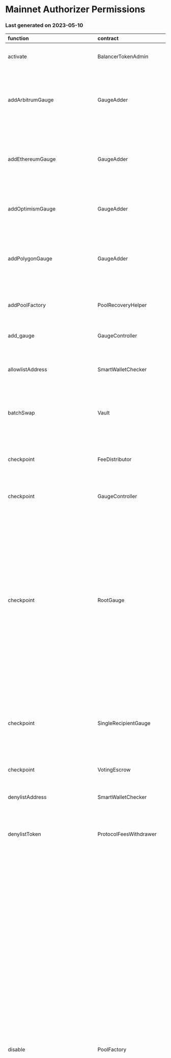 # Mainnet Authorizer Permissions

### Last generated on 2023-05-10

| function                          | contract                       | callerNames                                                                                                                                                                                                                                 | callerAddresses                                                                                                                                                                                                                                                                                                                                                                                                                                                                                                                                                                                                                                                                                                                                        | deployments                                                                                                                                                                                                                                                                                                                                                                                                                                                                                                                                                                                                                                                                                                                                                                                                                                                                                                                                                                                                                                                                                                                                                                                                                                                                                                                                                                                                                                                                                                                                                                                                                                                                                                                                                                                                                                                                                                                                                                                                                                                                                                                                                                                                                                                                                                                                                                                                                                                                                                                                                                                                                                                                                                                                                                                                                                                                                                         | description                                                                                                                                                                                                                                                      |
|:----------------------------------|:-------------------------------|:--------------------------------------------------------------------------------------------------------------------------------------------------------------------------------------------------------------------------------------------|:-------------------------------------------------------------------------------------------------------------------------------------------------------------------------------------------------------------------------------------------------------------------------------------------------------------------------------------------------------------------------------------------------------------------------------------------------------------------------------------------------------------------------------------------------------------------------------------------------------------------------------------------------------------------------------------------------------------------------------------------------------|:--------------------------------------------------------------------------------------------------------------------------------------------------------------------------------------------------------------------------------------------------------------------------------------------------------------------------------------------------------------------------------------------------------------------------------------------------------------------------------------------------------------------------------------------------------------------------------------------------------------------------------------------------------------------------------------------------------------------------------------------------------------------------------------------------------------------------------------------------------------------------------------------------------------------------------------------------------------------------------------------------------------------------------------------------------------------------------------------------------------------------------------------------------------------------------------------------------------------------------------------------------------------------------------------------------------------------------------------------------------------------------------------------------------------------------------------------------------------------------------------------------------------------------------------------------------------------------------------------------------------------------------------------------------------------------------------------------------------------------------------------------------------------------------------------------------------------------------------------------------------------------------------------------------------------------------------------------------------------------------------------------------------------------------------------------------------------------------------------------------------------------------------------------------------------------------------------------------------------------------------------------------------------------------------------------------------------------------------------------------------------------------------------------------------------------------------------------------------------------------------------------------------------------------------------------------------------------------------------------------------------------------------------------------------------------------------------------------------------------------------------------------------------------------------------------------------------------------------------------------------------------------------------------------------|:-----------------------------------------------------------------------------------------------------------------------------------------------------------------------------------------------------------------------------------------------------------------|
| activate                          | BalancerTokenAdmin             | ['balancer/veBALDeploymentCoordinator']                                                                                                                                                                                                     | ['[0xeb151668006CD04DAdD098AFd0a82e78F77076c3](https://etherscan.io/address/0xeb151668006CD04DAdD098AFd0a82e78F77076c3)']                                                                                                                                                                                                                                                                                                                                                                                                                                                                                                                                                                                                                              | ['[20220325-balancer-token-admin](https://github.com/balancer/balancer-v2-monorepo/blob/master/pkg/deployments/tasks/20220325-balancer-token-admin)']                                                                                                                                                                                                                                                                                                                                                                                                                                                                                                                                                                                                                                                                                                                                                                                                                                                                                                                                                                                                                                                                                                                                                                                                                                                                                                                                                                                                                                                                                                                                                                                                                                                                                                                                                                                                                                                                                                                                                                                                                                                                                                                                                                                                                                                                                                                                                                                                                                                                                                                                                                                                                                                                                                                                                               | A one time command used in the [initial activation of veBAL](https://forum.balancer.fi/t/vebal-activation-proposal/2632).                                                                                                                                        |
| addArbitrumGauge                  | GaugeAdder                     | ['multisigs/lm']                                                                                                                                                                                                                            | ['[0xc38c5f97B34E175FFd35407fc91a937300E33860](https://etherscan.io/address/0xc38c5f97B34E175FFd35407fc91a937300E33860)']                                                                                                                                                                                                                                                                                                                                                                                                                                                                                                                                                                                                                              | ['[20220325-gauge-adder](https://github.com/balancer/balancer-v2-monorepo/blob/master/pkg/deployments/tasks/20220325-gauge-adder)', '[20230109-gauge-adder-v3](https://github.com/balancer/balancer-v2-monorepo/blob/master/pkg/deployments/tasks/20230109-gauge-adder-v3)', '[20220628-gauge-adder-v2](https://github.com/balancer/balancer-v2-monorepo/blob/master/pkg/deployments/tasks/20220628-gauge-adder-v2)']                                                                                                                                                                                                                                                                                                                                                                                                                                                                                                                                                                                                                                                                                                                                                                                                                                                                                                                                                                                                                                                                                                                                                                                                                                                                                                                                                                                                                                                                                                                                                                                                                                                                                                                                                                                                                                                                                                                                                                                                                                                                                                                                                                                                                                                                                                                                                                                                                                                                                               | Adds a gauge to veBAL so it can be voted on to receive BAL emissions.                                                                                                                                                                                            |
| addEthereumGauge                  | GaugeAdder                     | ['multisigs/lm']                                                                                                                                                                                                                            | ['[0xc38c5f97B34E175FFd35407fc91a937300E33860](https://etherscan.io/address/0xc38c5f97B34E175FFd35407fc91a937300E33860)']                                                                                                                                                                                                                                                                                                                                                                                                                                                                                                                                                                                                                              | ['[20220325-gauge-adder](https://github.com/balancer/balancer-v2-monorepo/blob/master/pkg/deployments/tasks/20220325-gauge-adder)', '[20230109-gauge-adder-v3](https://github.com/balancer/balancer-v2-monorepo/blob/master/pkg/deployments/tasks/20230109-gauge-adder-v3)', '[20220628-gauge-adder-v2](https://github.com/balancer/balancer-v2-monorepo/blob/master/pkg/deployments/tasks/20220628-gauge-adder-v2)']                                                                                                                                                                                                                                                                                                                                                                                                                                                                                                                                                                                                                                                                                                                                                                                                                                                                                                                                                                                                                                                                                                                                                                                                                                                                                                                                                                                                                                                                                                                                                                                                                                                                                                                                                                                                                                                                                                                                                                                                                                                                                                                                                                                                                                                                                                                                                                                                                                                                                               | Adds a gauge to veBAL so it can be voted on to receive BAL emissions.                                                                                                                                                                                            |
| addOptimismGauge                  | GaugeAdder                     | ['multisigs/lm']                                                                                                                                                                                                                            | ['[0xc38c5f97B34E175FFd35407fc91a937300E33860](https://etherscan.io/address/0xc38c5f97B34E175FFd35407fc91a937300E33860)']                                                                                                                                                                                                                                                                                                                                                                                                                                                                                                                                                                                                                              | ['[20230109-gauge-adder-v3](https://github.com/balancer/balancer-v2-monorepo/blob/master/pkg/deployments/tasks/20230109-gauge-adder-v3)', '[20220628-gauge-adder-v2](https://github.com/balancer/balancer-v2-monorepo/blob/master/pkg/deployments/tasks/20220628-gauge-adder-v2)']                                                                                                                                                                                                                                                                                                                                                                                                                                                                                                                                                                                                                                                                                                                                                                                                                                                                                                                                                                                                                                                                                                                                                                                                                                                                                                                                                                                                                                                                                                                                                                                                                                                                                                                                                                                                                                                                                                                                                                                                                                                                                                                                                                                                                                                                                                                                                                                                                                                                                                                                                                                                                                  | Adds a gauge to veBAL so it can be voted on to receive BAL emissions.                                                                                                                                                                                            |
| addPolygonGauge                   | GaugeAdder                     | ['multisigs/lm']                                                                                                                                                                                                                            | ['[0xc38c5f97B34E175FFd35407fc91a937300E33860](https://etherscan.io/address/0xc38c5f97B34E175FFd35407fc91a937300E33860)']                                                                                                                                                                                                                                                                                                                                                                                                                                                                                                                                                                                                                              | ['[20220325-gauge-adder](https://github.com/balancer/balancer-v2-monorepo/blob/master/pkg/deployments/tasks/20220325-gauge-adder)', '[20230109-gauge-adder-v3](https://github.com/balancer/balancer-v2-monorepo/blob/master/pkg/deployments/tasks/20230109-gauge-adder-v3)', '[20220628-gauge-adder-v2](https://github.com/balancer/balancer-v2-monorepo/blob/master/pkg/deployments/tasks/20220628-gauge-adder-v2)']                                                                                                                                                                                                                                                                                                                                                                                                                                                                                                                                                                                                                                                                                                                                                                                                                                                                                                                                                                                                                                                                                                                                                                                                                                                                                                                                                                                                                                                                                                                                                                                                                                                                                                                                                                                                                                                                                                                                                                                                                                                                                                                                                                                                                                                                                                                                                                                                                                                                                               | Adds a gauge to veBAL so it can be voted on to receive BAL emissions.                                                                                                                                                                                            |
| addPoolFactory                    | PoolRecoveryHelper             | ['multisigs/blabs_ops']                                                                                                                                                                                                                     | ['[0x02f35dA6A02017154367Bc4d47bb6c7D06C7533B](https://etherscan.io/address/0x02f35dA6A02017154367Bc4d47bb6c7D06C7533B)']                                                                                                                                                                                                                                                                                                                                                                                                                                                                                                                                                                                                                              | ['[20221123-pool-recovery-helper](https://github.com/balancer/balancer-v2-monorepo/blob/master/pkg/deployments/tasks/20221123-pool-recovery-helper)']                                                                                                                                                                                                                                                                                                                                                                                                                                                                                                                                                                                                                                                                                                                                                                                                                                                                                                                                                                                                                                                                                                                                                                                                                                                                                                                                                                                                                                                                                                                                                                                                                                                                                                                                                                                                                                                                                                                                                                                                                                                                                                                                                                                                                                                                                                                                                                                                                                                                                                                                                                                                                                                                                                                                                               | Adds a Pool Factory and all pools it created to the [poolRecoveryHelper](https://forum.balancer.fi/t/bip-121-permission-granting-recovery-mode/4045#grant-the-following-roles-to-the-balancer-labs-ops-multisigs-on-each-network-5) for monitoring.              |
| add_gauge                         | GaugeController                | ['20230109-gauge-adder-v3/GaugeAdder']                                                                                                                                                                                                      | ['[0x5efBb12F01f27F0E020565866effC1dA491E91A4](https://etherscan.io/address/0x5efBb12F01f27F0E020565866effC1dA491E91A4)']                                                                                                                                                                                                                                                                                                                                                                                                                                                                                                                                                                                                                              | ['[20220325-gauge-controller](https://github.com/balancer/balancer-v2-monorepo/blob/master/pkg/deployments/tasks/20220325-gauge-controller)']                                                                                                                                                                                                                                                                                                                                                                                                                                                                                                                                                                                                                                                                                                                                                                                                                                                                                                                                                                                                                                                                                                                                                                                                                                                                                                                                                                                                                                                                                                                                                                                                                                                                                                                                                                                                                                                                                                                                                                                                                                                                                                                                                                                                                                                                                                                                                                                                                                                                                                                                                                                                                                                                                                                                                                       | Add a gauge to veBAL, allowing it to be voted on to receive BAL emissions.                                                                                                                                                                                       |
| allowlistAddress                  | SmartWalletChecker             | ['multisigs/dao']                                                                                                                                                                                                                           | ['[0x10A19e7eE7d7F8a52822f6817de8ea18204F2e4f](https://etherscan.io/address/0x10A19e7eE7d7F8a52822f6817de8ea18204F2e4f)']                                                                                                                                                                                                                                                                                                                                                                                                                                                                                                                                                                                                                              | ['[20220420-smart-wallet-checker](https://github.com/balancer/balancer-v2-monorepo/blob/master/pkg/deployments/tasks/20220420-smart-wallet-checker)']                                                                                                                                                                                                                                                                                                                                                                                                                                                                                                                                                                                                                                                                                                                                                                                                                                                                                                                                                                                                                                                                                                                                                                                                                                                                                                                                                                                                                                                                                                                                                                                                                                                                                                                                                                                                                                                                                                                                                                                                                                                                                                                                                                                                                                                                                                                                                                                                                                                                                                                                                                                                                                                                                                                                                               | Grants a smart contract the ability to lock veBAL.  This capability is normally allowed only for EOA addresses.                                                                                                                                                  |
| batchSwap                         | Vault                          | ['20210812-lido-relayer/LidoRelayer', '20220916-batch-relayer-v4/BalancerRelayer', '20220720-batch-relayer-v3/BalancerRelayer', 'cow/vault_relayer', '20211203-batch-relayer/BalancerRelayer', '20230314-batch-relayer-v5/BalancerRelayer'] | ['[0x886A3Ec7bcC508B8795990B60Fa21f85F9dB7948](https://etherscan.io/address/0x886A3Ec7bcC508B8795990B60Fa21f85F9dB7948)', '[0xC92E8bdf79f0507f65a392b0ab4667716BFE0110](https://etherscan.io/address/0xC92E8bdf79f0507f65a392b0ab4667716BFE0110)', '[0xAc9f49eF3ab0BbC929f7b1bb0A17E1Fca5786251](https://etherscan.io/address/0xAc9f49eF3ab0BbC929f7b1bb0A17E1Fca5786251)', '[0xfeA793Aa415061C483D2390414275AD314B3F621](https://etherscan.io/address/0xfeA793Aa415061C483D2390414275AD314B3F621)', '[0xdcdbf71A870cc60C6F9B621E28a7D3Ffd6Dd4965](https://etherscan.io/address/0xdcdbf71A870cc60C6F9B621E28a7D3Ffd6Dd4965)', '[0x2536dfeeCB7A0397CF98eDaDA8486254533b1aFA](https://etherscan.io/address/0x2536dfeeCB7A0397CF98eDaDA8486254533b1aFA)'] | ['[20210418-vault](https://github.com/balancer/balancer-v2-monorepo/blob/master/pkg/deployments/tasks/20210418-vault)']                                                                                                                                                                                                                                                                                                                                                                                                                                                                                                                                                                                                                                                                                                                                                                                                                                                                                                                                                                                                                                                                                                                                                                                                                                                                                                                                                                                                                                                                                                                                                                                                                                                                                                                                                                                                                                                                                                                                                                                                                                                                                                                                                                                                                                                                                                                                                                                                                                                                                                                                                                                                                                                                                                                                                                                             | Allow a relayer to make a multihop trade or source liquidity from multiple pools on a users behalf.  [Relayer permissions notes](https://github.com/BalancerMaxis/multisig-ops/blob/staging/docs/Authorizer/vault_permissions.md).                               |
| checkpoint                        | FeeDistributor                 | ['multisigs/blabs_ops']                                                                                                                                                                                                                     | ['[0x02f35dA6A02017154367Bc4d47bb6c7D06C7533B](https://etherscan.io/address/0x02f35dA6A02017154367Bc4d47bb6c7D06C7533B)']                                                                                                                                                                                                                                                                                                                                                                                                                                                                                                                                                                                                                              | ['[20220714-fee-distributor-v2](https://github.com/balancer/balancer-v2-monorepo/blob/master/pkg/deployments/tasks/20220714-fee-distributor-v2)', '[20220420-fee-distributor](https://github.com/balancer/balancer-v2-monorepo/blob/master/pkg/deployments/tasks/20220420-fee-distributor)']                                                                                                                                                                                                                                                                                                                                                                                                                                                                                                                                                                                                                                                                                                                                                                                                                                                                                                                                                                                                                                                                                                                                                                                                                                                                                                                                                                                                                                                                                                                                                                                                                                                                                                                                                                                                                                                                                                                                                                                                                                                                                                                                                                                                                                                                                                                                                                                                                                                                                                                                                                                                                        | Chckpoints are used by blabs to manage token flows to cross-chain gauges.                                                                                                                                                                                        |
| checkpoint                        | GaugeController                | ['multisigs/blabs_ops']                                                                                                                                                                                                                     | ['[0x02f35dA6A02017154367Bc4d47bb6c7D06C7533B](https://etherscan.io/address/0x02f35dA6A02017154367Bc4d47bb6c7D06C7533B)']                                                                                                                                                                                                                                                                                                                                                                                                                                                                                                                                                                                                                              | ['[20220325-gauge-controller](https://github.com/balancer/balancer-v2-monorepo/blob/master/pkg/deployments/tasks/20220325-gauge-controller)']                                                                                                                                                                                                                                                                                                                                                                                                                                                                                                                                                                                                                                                                                                                                                                                                                                                                                                                                                                                                                                                                                                                                                                                                                                                                                                                                                                                                                                                                                                                                                                                                                                                                                                                                                                                                                                                                                                                                                                                                                                                                                                                                                                                                                                                                                                                                                                                                                                                                                                                                                                                                                                                                                                                                                                       | Chckpoints are used by blabs to manage token flows to cross-chain gauges.                                                                                                                                                                                        |
| checkpoint                        | RootGauge                      | ['multisigs/blabs_ops']                                                                                                                                                                                                                     | ['[0x02f35dA6A02017154367Bc4d47bb6c7D06C7533B](https://etherscan.io/address/0x02f35dA6A02017154367Bc4d47bb6c7D06C7533B)']                                                                                                                                                                                                                                                                                                                                                                                                                                                                                                                                                                                                                              | ['[20220413-polygon-root-gauge-factory](https://github.com/balancer/balancer-v2-monorepo/blob/master/pkg/deployments/tasks/20220413-polygon-root-gauge-factory)', '[20220628-optimism-root-gauge-factory](https://github.com/balancer/balancer-v2-monorepo/blob/master/pkg/deployments/tasks/20220628-optimism-root-gauge-factory)', '[20220823-arbitrum-root-gauge-factory-v2](https://github.com/balancer/balancer-v2-monorepo/blob/master/pkg/deployments/tasks/20220823-arbitrum-root-gauge-factory-v2)', '[20220413-arbitrum-root-gauge-factory](https://github.com/balancer/balancer-v2-monorepo/blob/master/pkg/deployments/tasks/20220413-arbitrum-root-gauge-factory)', '[20220823-polygon-root-gauge-factory-v2](https://github.com/balancer/balancer-v2-monorepo/blob/master/pkg/deployments/tasks/20220823-polygon-root-gauge-factory-v2)', '[20220823-optimism-root-gauge-factory-v2](https://github.com/balancer/balancer-v2-monorepo/blob/master/pkg/deployments/tasks/20220823-optimism-root-gauge-factory-v2)', '[20230217-gnosis-root-gauge-factory](https://github.com/balancer/balancer-v2-monorepo/blob/master/pkg/deployments/tasks/20230217-gnosis-root-gauge-factory)']                                                                                                                                                                                                                                                                                                                                                                                                                                                                                                                                                                                                                                                                                                                                                                                                                                                                                                                                                                                                                                                                                                                                                                                                                                                                                                                                                                                                                                                                                                                                                                                                                                                                                                                     | Chckpoints are used by blabs to manage token flows to cross-chain gauges.                                                                                                                                                                                        |
| checkpoint                        | SingleRecipientGauge           | ['multisigs/blabs_ops']                                                                                                                                                                                                                     | ['[0x02f35dA6A02017154367Bc4d47bb6c7D06C7533B](https://etherscan.io/address/0x02f35dA6A02017154367Bc4d47bb6c7D06C7533B)']                                                                                                                                                                                                                                                                                                                                                                                                                                                                                                                                                                                                                              | ['[20230215-single-recipient-gauge-factory-v2](https://github.com/balancer/balancer-v2-monorepo/blob/master/pkg/deployments/tasks/20230215-single-recipient-gauge-factory-v2)', '[20220325-single-recipient-gauge-factory](https://github.com/balancer/balancer-v2-monorepo/blob/master/pkg/deployments/tasks/20220325-single-recipient-gauge-factory)']                                                                                                                                                                                                                                                                                                                                                                                                                                                                                                                                                                                                                                                                                                                                                                                                                                                                                                                                                                                                                                                                                                                                                                                                                                                                                                                                                                                                                                                                                                                                                                                                                                                                                                                                                                                                                                                                                                                                                                                                                                                                                                                                                                                                                                                                                                                                                                                                                                                                                                                                                            | Chckpoints are used by blabs to manage token flows to cross-chain gauges.                                                                                                                                                                                        |
| checkpoint                        | VotingEscrow                   | ['multisigs/blabs_ops']                                                                                                                                                                                                                     | ['[0x02f35dA6A02017154367Bc4d47bb6c7D06C7533B](https://etherscan.io/address/0x02f35dA6A02017154367Bc4d47bb6c7D06C7533B)']                                                                                                                                                                                                                                                                                                                                                                                                                                                                                                                                                                                                                              | ['[20220325-gauge-controller](https://github.com/balancer/balancer-v2-monorepo/blob/master/pkg/deployments/tasks/20220325-gauge-controller)']                                                                                                                                                                                                                                                                                                                                                                                                                                                                                                                                                                                                                                                                                                                                                                                                                                                                                                                                                                                                                                                                                                                                                                                                                                                                                                                                                                                                                                                                                                                                                                                                                                                                                                                                                                                                                                                                                                                                                                                                                                                                                                                                                                                                                                                                                                                                                                                                                                                                                                                                                                                                                                                                                                                                                                       | Chckpoints are used by blabs to manage token flows to cross-chain gauges.                                                                                                                                                                                        |
| denylistAddress                   | SmartWalletChecker             | ['multisigs/dao']                                                                                                                                                                                                                           | ['[0x10A19e7eE7d7F8a52822f6817de8ea18204F2e4f](https://etherscan.io/address/0x10A19e7eE7d7F8a52822f6817de8ea18204F2e4f)']                                                                                                                                                                                                                                                                                                                                                                                                                                                                                                                                                                                                                              | ['[20220420-smart-wallet-checker](https://github.com/balancer/balancer-v2-monorepo/blob/master/pkg/deployments/tasks/20220420-smart-wallet-checker)']                                                                                                                                                                                                                                                                                                                                                                                                                                                                                                                                                                                                                                                                                                                                                                                                                                                                                                                                                                                                                                                                                                                                                                                                                                                                                                                                                                                                                                                                                                                                                                                                                                                                                                                                                                                                                                                                                                                                                                                                                                                                                                                                                                                                                                                                                                                                                                                                                                                                                                                                                                                                                                                                                                                                                               | Removes the ability for a smart contract to lock or re-lock veBAL.                                                                                                                                                                                               |
| denylistToken                     | ProtocolFeesWithdrawer         | ['multisigs/emergency']                                                                                                                                                                                                                     | ['[0xA29F61256e948F3FB707b4b3B138C5cCb9EF9888](https://etherscan.io/address/0xA29F61256e948F3FB707b4b3B138C5cCb9EF9888)']                                                                                                                                                                                                                                                                                                                                                                                                                                                                                                                                                                                                                              | ['[20220517-protocol-fee-withdrawer](https://github.com/balancer/balancer-v2-monorepo/blob/master/pkg/deployments/tasks/20220517-protocol-fee-withdrawer)']                                                                                                                                                                                                                                                                                                                                                                                                                                                                                                                                                                                                                                                                                                                                                                                                                                                                                                                                                                                                                                                                                                                                                                                                                                                                                                                                                                                                                                                                                                                                                                                                                                                                                                                                                                                                                                                                                                                                                                                                                                                                                                                                                                                                                                                                                                                                                                                                                                                                                                                                                                                                                                                                                                                                                         | Adds a token to the ProtocolFeeWithdrawer deny list which prevents the withdrawal of that token from the ProtocolFeeCollector.                                                                                                                                   |
| disable                           | PoolFactory                    | ['multisigs/blabs_ops', 'multisigs/emergency']                                                                                                                                                                                              | ['[0xA29F61256e948F3FB707b4b3B138C5cCb9EF9888](https://etherscan.io/address/0xA29F61256e948F3FB707b4b3B138C5cCb9EF9888)', '[0x02f35dA6A02017154367Bc4d47bb6c7D06C7533B](https://etherscan.io/address/0x02f35dA6A02017154367Bc4d47bb6c7D06C7533B)']                                                                                                                                                                                                                                                                                                                                                                                                                                                                                                     | ['[20230320-composable-stable-pool-v4](https://github.com/balancer/balancer-v2-monorepo/blob/master/pkg/deployments/tasks/20230320-composable-stable-pool-v4)', '[20230206-aave-rebalanced-linear-pool-v4](https://github.com/balancer/balancer-v2-monorepo/blob/master/pkg/deployments/tasks/20230206-aave-rebalanced-linear-pool-v4)', '[20230208-euler-linear-pool](https://github.com/balancer/balancer-v2-monorepo/blob/master/pkg/deployments/tasks/20230208-euler-linear-pool)', '[20211202-no-protocol-fee-lbp](https://github.com/balancer/balancer-v2-monorepo/blob/master/pkg/deployments/tasks/20211202-no-protocol-fee-lbp)', '[20230213-yearn-linear-pool](https://github.com/balancer/balancer-v2-monorepo/blob/master/pkg/deployments/tasks/20230213-yearn-linear-pool)', '[20230206-composable-stable-pool-v3](https://github.com/balancer/balancer-v2-monorepo/blob/master/pkg/deployments/tasks/20230206-composable-stable-pool-v3)', '[20220817-aave-rebalanced-linear-pool](https://github.com/balancer/balancer-v2-monorepo/blob/master/pkg/deployments/tasks/20220817-aave-rebalanced-linear-pool)', '[20230206-weighted-pool-v3](https://github.com/balancer/balancer-v2-monorepo/blob/master/pkg/deployments/tasks/20230206-weighted-pool-v3)', '[20230411-managed-pool-v2](https://github.com/balancer/balancer-v2-monorepo/blob/master/pkg/deployments/tasks/20230411-managed-pool-v2)', '[20230213-gearbox-linear-pool](https://github.com/balancer/balancer-v2-monorepo/blob/master/pkg/deployments/tasks/20230213-gearbox-linear-pool)', '[20230320-weighted-pool-v4](https://github.com/balancer/balancer-v2-monorepo/blob/master/pkg/deployments/tasks/20230320-weighted-pool-v4)', '[20230206-erc4626-linear-pool-v3](https://github.com/balancer/balancer-v2-monorepo/blob/master/pkg/deployments/tasks/20230206-erc4626-linear-pool-v3)', '[20220906-composable-stable-pool](https://github.com/balancer/balancer-v2-monorepo/blob/master/pkg/deployments/tasks/20220906-composable-stable-pool)', '[20221021-managed-pool](https://github.com/balancer/balancer-v2-monorepo/blob/master/pkg/deployments/tasks/20221021-managed-pool)', '[20221207-aave-rebalanced-linear-pool-v3](https://github.com/balancer/balancer-v2-monorepo/blob/master/pkg/deployments/tasks/20221207-aave-rebalanced-linear-pool-v3)', '[20221122-composable-stable-pool-v2](https://github.com/balancer/balancer-v2-monorepo/blob/master/pkg/deployments/tasks/20221122-composable-stable-pool-v2)', '[20220908-weighted-pool-v2](https://github.com/balancer/balancer-v2-monorepo/blob/master/pkg/deployments/tasks/20220908-weighted-pool-v2)']                                                                                                                                                                                                                                                     | Disables new creation of pools from a pool factory.                                                                                                                                                                                                              |
| enableRecoveryMode                | Pool                           | ['multisigs/dao', '20221123-pool-recovery-helper/PoolRecoveryHelper', 'multisigs/emergency']                                                                                                                                                | ['[0xA29F61256e948F3FB707b4b3B138C5cCb9EF9888](https://etherscan.io/address/0xA29F61256e948F3FB707b4b3B138C5cCb9EF9888)', '[0x1b300C86980a5195bCF49bD419A068D98dC133Db](https://etherscan.io/address/0x1b300C86980a5195bCF49bD419A068D98dC133Db)', '[0x10A19e7eE7d7F8a52822f6817de8ea18204F2e4f](https://etherscan.io/address/0x10A19e7eE7d7F8a52822f6817de8ea18204F2e4f)']                                                                                                                                                                                                                                                                                                                                                                            | ['[20230320-composable-stable-pool-v4](https://github.com/balancer/balancer-v2-monorepo/blob/master/pkg/deployments/tasks/20230320-composable-stable-pool-v4)', '[20230208-euler-linear-pool](https://github.com/balancer/balancer-v2-monorepo/blob/master/pkg/deployments/tasks/20230208-euler-linear-pool)', '[20230206-weighted-pool-v3](https://github.com/balancer/balancer-v2-monorepo/blob/master/pkg/deployments/tasks/20230206-weighted-pool-v3)', '[20220817-aave-rebalanced-linear-pool](https://github.com/balancer/balancer-v2-monorepo/blob/master/pkg/deployments/tasks/20220817-aave-rebalanced-linear-pool)', '[20230206-composable-stable-pool-v3](https://github.com/balancer/balancer-v2-monorepo/blob/master/pkg/deployments/tasks/20230206-composable-stable-pool-v3)', '[20230411-managed-pool-v2](https://github.com/balancer/balancer-v2-monorepo/blob/master/pkg/deployments/tasks/20230411-managed-pool-v2)', '[20230320-weighted-pool-v4](https://github.com/balancer/balancer-v2-monorepo/blob/master/pkg/deployments/tasks/20230320-weighted-pool-v4)', '[20221021-managed-pool](https://github.com/balancer/balancer-v2-monorepo/blob/master/pkg/deployments/tasks/20221021-managed-pool)', '[20220609-stable-pool-v2](https://github.com/balancer/balancer-v2-monorepo/blob/master/pkg/deployments/tasks/20220609-stable-pool-v2)', '[20220906-composable-stable-pool](https://github.com/balancer/balancer-v2-monorepo/blob/master/pkg/deployments/tasks/20220906-composable-stable-pool)', '[20221122-composable-stable-pool-v2](https://github.com/balancer/balancer-v2-monorepo/blob/master/pkg/deployments/tasks/20221122-composable-stable-pool-v2)', '[20221207-aave-rebalanced-linear-pool-v3](https://github.com/balancer/balancer-v2-monorepo/blob/master/pkg/deployments/tasks/20221207-aave-rebalanced-linear-pool-v3)', '[20220908-weighted-pool-v2](https://github.com/balancer/balancer-v2-monorepo/blob/master/pkg/deployments/tasks/20220908-weighted-pool-v2)']                                                                                                                                                                                                                                                                                                                                                                                                                                                                                                                                                                                                                                                                                                                                                                                                                                                                                                   | Puts a pool into [Recovery Mode](https://medium.com/@0xSkly/inside-balancer-code-recoverymode-9af34ce5ab72).                                                                                                                                                     |
| exitPool                          | Vault                          | ['20210812-lido-relayer/LidoRelayer', '20220916-batch-relayer-v4/BalancerRelayer', '20220720-batch-relayer-v3/BalancerRelayer', 'undef', '20211203-batch-relayer/BalancerRelayer', '20230314-batch-relayer-v5/BalancerRelayer']             | ['[0x886A3Ec7bcC508B8795990B60Fa21f85F9dB7948](https://etherscan.io/address/0x886A3Ec7bcC508B8795990B60Fa21f85F9dB7948)', '[0xE0Ca4DAc40d44D737f0d02B1F2B2D969731eCda9](https://etherscan.io/address/0xE0Ca4DAc40d44D737f0d02B1F2B2D969731eCda9)', '[0xAc9f49eF3ab0BbC929f7b1bb0A17E1Fca5786251](https://etherscan.io/address/0xAc9f49eF3ab0BbC929f7b1bb0A17E1Fca5786251)', '[0xfeA793Aa415061C483D2390414275AD314B3F621](https://etherscan.io/address/0xfeA793Aa415061C483D2390414275AD314B3F621)', '[0xdcdbf71A870cc60C6F9B621E28a7D3Ffd6Dd4965](https://etherscan.io/address/0xdcdbf71A870cc60C6F9B621E28a7D3Ffd6Dd4965)', '[0x2536dfeeCB7A0397CF98eDaDA8486254533b1aFA](https://etherscan.io/address/0x2536dfeeCB7A0397CF98eDaDA8486254533b1aFA)'] | ['[20210418-vault](https://github.com/balancer/balancer-v2-monorepo/blob/master/pkg/deployments/tasks/20210418-vault)']                                                                                                                                                                                                                                                                                                                                                                                                                                                                                                                                                                                                                                                                                                                                                                                                                                                                                                                                                                                                                                                                                                                                                                                                                                                                                                                                                                                                                                                                                                                                                                                                                                                                                                                                                                                                                                                                                                                                                                                                                                                                                                                                                                                                                                                                                                                                                                                                                                                                                                                                                                                                                                                                                                                                                                                             | Allow a relayer to remove liquidity from a pool on the user's behalf.  [Relayer permissions notes](https://github.com/BalancerMaxis/multisig-ops/blob/staging/docs/Authorizer/vault_permissions.md).                                                             |
| joinPool                          | Vault                          | ['20210812-lido-relayer/LidoRelayer', '20220916-batch-relayer-v4/BalancerRelayer', '20220720-batch-relayer-v3/BalancerRelayer', 'undef', '20211203-batch-relayer/BalancerRelayer', '20230314-batch-relayer-v5/BalancerRelayer']             | ['[0x886A3Ec7bcC508B8795990B60Fa21f85F9dB7948](https://etherscan.io/address/0x886A3Ec7bcC508B8795990B60Fa21f85F9dB7948)', '[0xE0Ca4DAc40d44D737f0d02B1F2B2D969731eCda9](https://etherscan.io/address/0xE0Ca4DAc40d44D737f0d02B1F2B2D969731eCda9)', '[0xAc9f49eF3ab0BbC929f7b1bb0A17E1Fca5786251](https://etherscan.io/address/0xAc9f49eF3ab0BbC929f7b1bb0A17E1Fca5786251)', '[0xfeA793Aa415061C483D2390414275AD314B3F621](https://etherscan.io/address/0xfeA793Aa415061C483D2390414275AD314B3F621)', '[0xdcdbf71A870cc60C6F9B621E28a7D3Ffd6Dd4965](https://etherscan.io/address/0xdcdbf71A870cc60C6F9B621E28a7D3Ffd6Dd4965)', '[0x2536dfeeCB7A0397CF98eDaDA8486254533b1aFA](https://etherscan.io/address/0x2536dfeeCB7A0397CF98eDaDA8486254533b1aFA)'] | ['[20210418-vault](https://github.com/balancer/balancer-v2-monorepo/blob/master/pkg/deployments/tasks/20210418-vault)']                                                                                                                                                                                                                                                                                                                                                                                                                                                                                                                                                                                                                                                                                                                                                                                                                                                                                                                                                                                                                                                                                                                                                                                                                                                                                                                                                                                                                                                                                                                                                                                                                                                                                                                                                                                                                                                                                                                                                                                                                                                                                                                                                                                                                                                                                                                                                                                                                                                                                                                                                                                                                                                                                                                                                                                             | Allow a relayer to add liquidity to a pool on the user's behalf.   [Relayer permissions notes](https://github.com/BalancerMaxis/multisig-ops/blob/staging/docs/Authorizer/vault_permissions.md).                                                                 |
| killGauge                         | LiquidityGaugeV5               | ['multisigs/dao']                                                                                                                                                                                                                           | ['[0x10A19e7eE7d7F8a52822f6817de8ea18204F2e4f](https://etherscan.io/address/0x10A19e7eE7d7F8a52822f6817de8ea18204F2e4f)']                                                                                                                                                                                                                                                                                                                                                                                                                                                                                                                                                                                                                              | ['[20220325-mainnet-gauge-factory](https://github.com/balancer/balancer-v2-monorepo/blob/master/pkg/deployments/tasks/20220325-mainnet-gauge-factory)', '[20220822-mainnet-gauge-factory-v2](https://github.com/balancer/balancer-v2-monorepo/blob/master/pkg/deployments/tasks/20220822-mainnet-gauge-factory-v2)']                                                                                                                                                                                                                                                                                                                                                                                                                                                                                                                                                                                                                                                                                                                                                                                                                                                                                                                                                                                                                                                                                                                                                                                                                                                                                                                                                                                                                                                                                                                                                                                                                                                                                                                                                                                                                                                                                                                                                                                                                                                                                                                                                                                                                                                                                                                                                                                                                                                                                                                                                                                                | Stop BAL rewards from flowing to a gauge, regardless of vote weight directed to the gauge.                                                                                                                                                                       |
| killGauge                         | RootGauge                      | ['multisigs/dao']                                                                                                                                                                                                                           | ['[0x10A19e7eE7d7F8a52822f6817de8ea18204F2e4f](https://etherscan.io/address/0x10A19e7eE7d7F8a52822f6817de8ea18204F2e4f)']                                                                                                                                                                                                                                                                                                                                                                                                                                                                                                                                                                                                                              | ['[20220413-polygon-root-gauge-factory](https://github.com/balancer/balancer-v2-monorepo/blob/master/pkg/deployments/tasks/20220413-polygon-root-gauge-factory)', '[20220628-optimism-root-gauge-factory](https://github.com/balancer/balancer-v2-monorepo/blob/master/pkg/deployments/tasks/20220628-optimism-root-gauge-factory)', '[20220823-arbitrum-root-gauge-factory-v2](https://github.com/balancer/balancer-v2-monorepo/blob/master/pkg/deployments/tasks/20220823-arbitrum-root-gauge-factory-v2)', '[20220413-arbitrum-root-gauge-factory](https://github.com/balancer/balancer-v2-monorepo/blob/master/pkg/deployments/tasks/20220413-arbitrum-root-gauge-factory)', '[20220823-polygon-root-gauge-factory-v2](https://github.com/balancer/balancer-v2-monorepo/blob/master/pkg/deployments/tasks/20220823-polygon-root-gauge-factory-v2)', '[20220823-optimism-root-gauge-factory-v2](https://github.com/balancer/balancer-v2-monorepo/blob/master/pkg/deployments/tasks/20220823-optimism-root-gauge-factory-v2)', '[20230217-gnosis-root-gauge-factory](https://github.com/balancer/balancer-v2-monorepo/blob/master/pkg/deployments/tasks/20230217-gnosis-root-gauge-factory)']                                                                                                                                                                                                                                                                                                                                                                                                                                                                                                                                                                                                                                                                                                                                                                                                                                                                                                                                                                                                                                                                                                                                                                                                                                                                                                                                                                                                                                                                                                                                                                                                                                                                                                                     | Stop BAL rewards from flowing to a gauge, regardless of vote weight directed to the gauge.                                                                                                                                                                       |
| killGauge                         | SingleRecipientGauge           | ['multisigs/dao']                                                                                                                                                                                                                           | ['[0x10A19e7eE7d7F8a52822f6817de8ea18204F2e4f](https://etherscan.io/address/0x10A19e7eE7d7F8a52822f6817de8ea18204F2e4f)']                                                                                                                                                                                                                                                                                                                                                                                                                                                                                                                                                                                                                              | ['[20230215-single-recipient-gauge-factory-v2](https://github.com/balancer/balancer-v2-monorepo/blob/master/pkg/deployments/tasks/20230215-single-recipient-gauge-factory-v2)', '[20220325-single-recipient-gauge-factory](https://github.com/balancer/balancer-v2-monorepo/blob/master/pkg/deployments/tasks/20220325-single-recipient-gauge-factory)']                                                                                                                                                                                                                                                                                                                                                                                                                                                                                                                                                                                                                                                                                                                                                                                                                                                                                                                                                                                                                                                                                                                                                                                                                                                                                                                                                                                                                                                                                                                                                                                                                                                                                                                                                                                                                                                                                                                                                                                                                                                                                                                                                                                                                                                                                                                                                                                                                                                                                                                                                            | Stop BAL rewards from flowing to a gauge, regardless of vote weight directed to the gauge.                                                                                                                                                                       |
| manageUserBalance                 | Vault                          | ['20210812-lido-relayer/LidoRelayer', '20220916-batch-relayer-v4/BalancerRelayer', '20220720-batch-relayer-v3/BalancerRelayer', 'cow/vault_relayer', '20211203-batch-relayer/BalancerRelayer', '20230314-batch-relayer-v5/BalancerRelayer'] | ['[0x886A3Ec7bcC508B8795990B60Fa21f85F9dB7948](https://etherscan.io/address/0x886A3Ec7bcC508B8795990B60Fa21f85F9dB7948)', '[0xC92E8bdf79f0507f65a392b0ab4667716BFE0110](https://etherscan.io/address/0xC92E8bdf79f0507f65a392b0ab4667716BFE0110)', '[0xAc9f49eF3ab0BbC929f7b1bb0A17E1Fca5786251](https://etherscan.io/address/0xAc9f49eF3ab0BbC929f7b1bb0A17E1Fca5786251)', '[0xfeA793Aa415061C483D2390414275AD314B3F621](https://etherscan.io/address/0xfeA793Aa415061C483D2390414275AD314B3F621)', '[0xdcdbf71A870cc60C6F9B621E28a7D3Ffd6Dd4965](https://etherscan.io/address/0xdcdbf71A870cc60C6F9B621E28a7D3Ffd6Dd4965)', '[0x2536dfeeCB7A0397CF98eDaDA8486254533b1aFA](https://etherscan.io/address/0x2536dfeeCB7A0397CF98eDaDA8486254533b1aFA)'] | ['[20210418-vault](https://github.com/balancer/balancer-v2-monorepo/blob/master/pkg/deployments/tasks/20210418-vault)']                                                                                                                                                                                                                                                                                                                                                                                                                                                                                                                                                                                                                                                                                                                                                                                                                                                                                                                                                                                                                                                                                                                                                                                                                                                                                                                                                                                                                                                                                                                                                                                                                                                                                                                                                                                                                                                                                                                                                                                                                                                                                                                                                                                                                                                                                                                                                                                                                                                                                                                                                                                                                                                                                                                                                                                             | Utilize existing Vault allowances and internal balances so that a user does not have to re-approve the new relayer for each token. [Relayer permissions notes](https://github.com/BalancerMaxis/multisig-ops/blob/staging/docs/Authorizer/vault_permissions.md). |
| mint                              | BalancerTokenAdmin             | ['20220325-gauge-controller/BalancerMinter']                                                                                                                                                                                                | ['[0x239e55F427D44C3cc793f49bFB507ebe76638a2b](https://etherscan.io/address/0x239e55F427D44C3cc793f49bFB507ebe76638a2b)']                                                                                                                                                                                                                                                                                                                                                                                                                                                                                                                                                                                                                              | ['[20220325-balancer-token-admin](https://github.com/balancer/balancer-v2-monorepo/blob/master/pkg/deployments/tasks/20220325-balancer-token-admin)']                                                                                                                                                                                                                                                                                                                                                                                                                                                                                                                                                                                                                                                                                                                                                                                                                                                                                                                                                                                                                                                                                                                                                                                                                                                                                                                                                                                                                                                                                                                                                                                                                                                                                                                                                                                                                                                                                                                                                                                                                                                                                                                                                                                                                                                                                                                                                                                                                                                                                                                                                                                                                                                                                                                                                               | Mint BAL tokens up to the current max supply as defined by the [emissions schedule.](https://docs.balancer.fi/concepts/governance/bal-token.html#supply-inflation-schedule)                                                                                      |
| pause                             | Pool                           | ['multisigs/dao', 'multisigs/emergency']                                                                                                                                                                                                    | ['[0xA29F61256e948F3FB707b4b3B138C5cCb9EF9888](https://etherscan.io/address/0xA29F61256e948F3FB707b4b3B138C5cCb9EF9888)', '[0x10A19e7eE7d7F8a52822f6817de8ea18204F2e4f](https://etherscan.io/address/0x10A19e7eE7d7F8a52822f6817de8ea18204F2e4f)']                                                                                                                                                                                                                                                                                                                                                                                                                                                                                                     | ['[20230320-composable-stable-pool-v4](https://github.com/balancer/balancer-v2-monorepo/blob/master/pkg/deployments/tasks/20230320-composable-stable-pool-v4)', '[20230208-euler-linear-pool](https://github.com/balancer/balancer-v2-monorepo/blob/master/pkg/deployments/tasks/20230208-euler-linear-pool)', '[20230206-weighted-pool-v3](https://github.com/balancer/balancer-v2-monorepo/blob/master/pkg/deployments/tasks/20230206-weighted-pool-v3)', '[20220817-aave-rebalanced-linear-pool](https://github.com/balancer/balancer-v2-monorepo/blob/master/pkg/deployments/tasks/20220817-aave-rebalanced-linear-pool)', '[20230206-composable-stable-pool-v3](https://github.com/balancer/balancer-v2-monorepo/blob/master/pkg/deployments/tasks/20230206-composable-stable-pool-v3)', '[20230411-managed-pool-v2](https://github.com/balancer/balancer-v2-monorepo/blob/master/pkg/deployments/tasks/20230411-managed-pool-v2)', '[20230320-weighted-pool-v4](https://github.com/balancer/balancer-v2-monorepo/blob/master/pkg/deployments/tasks/20230320-weighted-pool-v4)', '[20220906-composable-stable-pool](https://github.com/balancer/balancer-v2-monorepo/blob/master/pkg/deployments/tasks/20220906-composable-stable-pool)', '[20221122-composable-stable-pool-v2](https://github.com/balancer/balancer-v2-monorepo/blob/master/pkg/deployments/tasks/20221122-composable-stable-pool-v2)', '[20220908-weighted-pool-v2](https://github.com/balancer/balancer-v2-monorepo/blob/master/pkg/deployments/tasks/20220908-weighted-pool-v2)']                                                                                                                                                                                                                                                                                                                                                                                                                                                                                                                                                                                                                                                                                                                                                                                                                                                                                                                                                                                                                                                                                                                                                                                                                                                                                                                                                          | Stops trading in a pool.  Proportinal withdraws are still possible.                                                                                                                                                                                              |
| registerProtocolId                | ProtocolIdRegistry             | ['multisigs/lm']                                                                                                                                                                                                                            | ['[0xc38c5f97B34E175FFd35407fc91a937300E33860](https://etherscan.io/address/0xc38c5f97B34E175FFd35407fc91a937300E33860)']                                                                                                                                                                                                                                                                                                                                                                                                                                                                                                                                                                                                                              | ['[20230223-protocol-id-registry](https://github.com/balancer/balancer-v2-monorepo/blob/master/pkg/deployments/tasks/20230223-protocol-id-registry)']                                                                                                                                                                                                                                                                                                                                                                                                                                                                                                                                                                                                                                                                                                                                                                                                                                                                                                                                                                                                                                                                                                                                                                                                                                                                                                                                                                                                                                                                                                                                                                                                                                                                                                                                                                                                                                                                                                                                                                                                                                                                                                                                                                                                                                                                                                                                                                                                                                                                                                                                                                                                                                                                                                                                                               | Not Found                                                                                                                                                                                                                                                        |
| removePoolFactory                 | PoolRecoveryHelper             | ['multisigs/blabs_ops']                                                                                                                                                                                                                     | ['[0x02f35dA6A02017154367Bc4d47bb6c7D06C7533B](https://etherscan.io/address/0x02f35dA6A02017154367Bc4d47bb6c7D06C7533B)']                                                                                                                                                                                                                                                                                                                                                                                                                                                                                                                                                                                                                              | ['[20221123-pool-recovery-helper](https://github.com/balancer/balancer-v2-monorepo/blob/master/pkg/deployments/tasks/20221123-pool-recovery-helper)']                                                                                                                                                                                                                                                                                                                                                                                                                                                                                                                                                                                                                                                                                                                                                                                                                                                                                                                                                                                                                                                                                                                                                                                                                                                                                                                                                                                                                                                                                                                                                                                                                                                                                                                                                                                                                                                                                                                                                                                                                                                                                                                                                                                                                                                                                                                                                                                                                                                                                                                                                                                                                                                                                                                                                               | Removes a Pool Factory and all pools it created to the [poolRecoveryHelper](https://forum.balancer.fi/t/bip-121-permission-granting-recovery-mode/4045#grant-the-following-roles-to-the-balancer-labs-ops-multisigs-on-each-network-5) for monitoring.           |
| renameProtocolId                  | ProtocolIdRegistry             | ['multisigs/lm']                                                                                                                                                                                                                            | ['[0xc38c5f97B34E175FFd35407fc91a937300E33860](https://etherscan.io/address/0xc38c5f97B34E175FFd35407fc91a937300E33860)']                                                                                                                                                                                                                                                                                                                                                                                                                                                                                                                                                                                                                              | ['[20230223-protocol-id-registry](https://github.com/balancer/balancer-v2-monorepo/blob/master/pkg/deployments/tasks/20230223-protocol-id-registry)']                                                                                                                                                                                                                                                                                                                                                                                                                                                                                                                                                                                                                                                                                                                                                                                                                                                                                                                                                                                                                                                                                                                                                                                                                                                                                                                                                                                                                                                                                                                                                                                                                                                                                                                                                                                                                                                                                                                                                                                                                                                                                                                                                                                                                                                                                                                                                                                                                                                                                                                                                                                                                                                                                                                                                               | Not Found                                                                                                                                                                                                                                                        |
| setArbitrumFees                   | GaugeFactory                   | ['multisigs/blabs_ops']                                                                                                                                                                                                                     | ['[0x02f35dA6A02017154367Bc4d47bb6c7D06C7533B](https://etherscan.io/address/0x02f35dA6A02017154367Bc4d47bb6c7D06C7533B)']                                                                                                                                                                                                                                                                                                                                                                                                                                                                                                                                                                                                                              | ['[20220823-arbitrum-root-gauge-factory-v2](https://github.com/balancer/balancer-v2-monorepo/blob/master/pkg/deployments/tasks/20220823-arbitrum-root-gauge-factory-v2)', '[20220413-arbitrum-root-gauge-factory](https://github.com/balancer/balancer-v2-monorepo/blob/master/pkg/deployments/tasks/20220413-arbitrum-root-gauge-factory)']                                                                                                                                                                                                                                                                                                                                                                                                                                                                                                                                                                                                                                                                                                                                                                                                                                                                                                                                                                                                                                                                                                                                                                                                                                                                                                                                                                                                                                                                                                                                                                                                                                                                                                                                                                                                                                                                                                                                                                                                                                                                                                                                                                                                                                                                                                                                                                                                                                                                                                                                                                        |                                                                                                                                                                                                                                                                  |
| setDelegation                     | VotingEscrowDelegationProxy    | ['multisigs/dao']                                                                                                                                                                                                                           | ['[0x10A19e7eE7d7F8a52822f6817de8ea18204F2e4f](https://etherscan.io/address/0x10A19e7eE7d7F8a52822f6817de8ea18204F2e4f)']                                                                                                                                                                                                                                                                                                                                                                                                                                                                                                                                                                                                                              | ['[20220325-ve-delegation](https://github.com/balancer/balancer-v2-monorepo/blob/master/pkg/deployments/tasks/20220325-ve-delegation)']                                                                                                                                                                                                                                                                                                                                                                                                                                                                                                                                                                                                                                                                                                                                                                                                                                                                                                                                                                                                                                                                                                                                                                                                                                                                                                                                                                                                                                                                                                                                                                                                                                                                                                                                                                                                                                                                                                                                                                                                                                                                                                                                                                                                                                                                                                                                                                                                                                                                                                                                                                                                                                                                                                                                                                             | Defines the address for the contract that manages the logic pertaining to boost delegation.                                                                                                                                                                      |
| setFeeTypePercentage              | ProtocolFeePercentagesProvider | ['multisigs/dao']                                                                                                                                                                                                                           | ['[0x10A19e7eE7d7F8a52822f6817de8ea18204F2e4f](https://etherscan.io/address/0x10A19e7eE7d7F8a52822f6817de8ea18204F2e4f)']                                                                                                                                                                                                                                                                                                                                                                                                                                                                                                                                                                                                                              | ['[20220725-protocol-fee-percentages-provider](https://github.com/balancer/balancer-v2-monorepo/blob/master/pkg/deployments/tasks/20220725-protocol-fee-percentages-provider)']                                                                                                                                                                                                                                                                                                                                                                                                                                                                                                                                                                                                                                                                                                                                                                                                                                                                                                                                                                                                                                                                                                                                                                                                                                                                                                                                                                                                                                                                                                                                                                                                                                                                                                                                                                                                                                                                                                                                                                                                                                                                                                                                                                                                                                                                                                                                                                                                                                                                                                                                                                                                                                                                                                                                     | Sets the protocol fee for a particular fee type for this deployment.                                                                                                                                                                                             |
| setFlashLoanFeePercentage         | ProtocolFeesCollector          | ['20220725-protocol-fee-percentages-provider/ProtocolFeePercentagesProvider']                                                                                                                                                               | ['[0x97207B095e4D5C9a6e4cfbfcd2C3358E03B90c4A](https://etherscan.io/address/0x97207B095e4D5C9a6e4cfbfcd2C3358E03B90c4A)']                                                                                                                                                                                                                                                                                                                                                                                                                                                                                                                                                                                                                              | ['[20210418-vault](https://github.com/balancer/balancer-v2-monorepo/blob/master/pkg/deployments/tasks/20210418-vault)']                                                                                                                                                                                                                                                                                                                                                                                                                                                                                                                                                                                                                                                                                                                                                                                                                                                                                                                                                                                                                                                                                                                                                                                                                                                                                                                                                                                                                                                                                                                                                                                                                                                                                                                                                                                                                                                                                                                                                                                                                                                                                                                                                                                                                                                                                                                                                                                                                                                                                                                                                                                                                                                                                                                                                                                             | Sets the protocol fee charged on flash loans for this deployment.                                                                                                                                                                                                |
| setOptimismGasLimit               | GaugeFactory                   | ['multisigs/blabs_ops']                                                                                                                                                                                                                     | ['[0x02f35dA6A02017154367Bc4d47bb6c7D06C7533B](https://etherscan.io/address/0x02f35dA6A02017154367Bc4d47bb6c7D06C7533B)']                                                                                                                                                                                                                                                                                                                                                                                                                                                                                                                                                                                                                              | ['[20220628-optimism-root-gauge-factory](https://github.com/balancer/balancer-v2-monorepo/blob/master/pkg/deployments/tasks/20220628-optimism-root-gauge-factory)']                                                                                                                                                                                                                                                                                                                                                                                                                                                                                                                                                                                                                                                                                                                                                                                                                                                                                                                                                                                                                                                                                                                                                                                                                                                                                                                                                                                                                                                                                                                                                                                                                                                                                                                                                                                                                                                                                                                                                                                                                                                                                                                                                                                                                                                                                                                                                                                                                                                                                                                                                                                                                                                                                                                                                 |                                                                                                                                                                                                                                                                  |
| setPaused                         | Pool                           | ['multisigs/blabs_ops', 'EOA/blabs_ops/EmergencyPauser']                                                                                                                                                                                    | ['[0x02f35dA6A02017154367Bc4d47bb6c7D06C7533B](https://etherscan.io/address/0x02f35dA6A02017154367Bc4d47bb6c7D06C7533B)', '[0x170027069fd114BFF2f57B0FC796df93290C02a6](https://etherscan.io/address/0x170027069fd114BFF2f57B0FC796df93290C02a6)']                                                                                                                                                                                                                                                                                                                                                                                                                                                                                                     | ['[20211208-stable-phantom-pool](https://github.com/balancer/balancer-v2-monorepo/blob/master/pkg/deployments/tasks/20211208-stable-phantom-pool)', '[20211208-aave-linear-pool](https://github.com/balancer/balancer-v2-monorepo/blob/master/pkg/deployments/tasks/20211208-aave-linear-pool)', '[20210418-weighted-pool](https://github.com/balancer/balancer-v2-monorepo/blob/master/pkg/deployments/tasks/20210418-weighted-pool)']                                                                                                                                                                                                                                                                                                                                                                                                                                                                                                                                                                                                                                                                                                                                                                                                                                                                                                                                                                                                                                                                                                                                                                                                                                                                                                                                                                                                                                                                                                                                                                                                                                                                                                                                                                                                                                                                                                                                                                                                                                                                                                                                                                                                                                                                                                                                                                                                                                                                             | Stops all trading activity involving the vault.                                                                                                                                                                                                                  |
| setPaused                         | Vault                          | ['EOA/blabs_ops/EmergencyPauser']                                                                                                                                                                                                           | ['[0x170027069fd114BFF2f57B0FC796df93290C02a6](https://etherscan.io/address/0x170027069fd114BFF2f57B0FC796df93290C02a6)']                                                                                                                                                                                                                                                                                                                                                                                                                                                                                                                                                                                                                              | ['[20210418-vault](https://github.com/balancer/balancer-v2-monorepo/blob/master/pkg/deployments/tasks/20210418-vault)']                                                                                                                                                                                                                                                                                                                                                                                                                                                                                                                                                                                                                                                                                                                                                                                                                                                                                                                                                                                                                                                                                                                                                                                                                                                                                                                                                                                                                                                                                                                                                                                                                                                                                                                                                                                                                                                                                                                                                                                                                                                                                                                                                                                                                                                                                                                                                                                                                                                                                                                                                                                                                                                                                                                                                                                             | Stops all trading activity involving the vault.                                                                                                                                                                                                                  |
| setRelayerApproval                | Vault                          | ['20220916-batch-relayer-v4/BalancerRelayer', '20211203-batch-relayer/BalancerRelayer', '20230314-batch-relayer-v5/BalancerRelayer', '20220720-batch-relayer-v3/BalancerRelayer']                                                           | ['[0xAc9f49eF3ab0BbC929f7b1bb0A17E1Fca5786251](https://etherscan.io/address/0xAc9f49eF3ab0BbC929f7b1bb0A17E1Fca5786251)', '[0x886A3Ec7bcC508B8795990B60Fa21f85F9dB7948](https://etherscan.io/address/0x886A3Ec7bcC508B8795990B60Fa21f85F9dB7948)', '[0xfeA793Aa415061C483D2390414275AD314B3F621](https://etherscan.io/address/0xfeA793Aa415061C483D2390414275AD314B3F621)', '[0x2536dfeeCB7A0397CF98eDaDA8486254533b1aFA](https://etherscan.io/address/0x2536dfeeCB7A0397CF98eDaDA8486254533b1aFA)']                                                                                                                                                                                                                                                   | ['[20210418-vault](https://github.com/balancer/balancer-v2-monorepo/blob/master/pkg/deployments/tasks/20210418-vault)']                                                                                                                                                                                                                                                                                                                                                                                                                                                                                                                                                                                                                                                                                                                                                                                                                                                                                                                                                                                                                                                                                                                                                                                                                                                                                                                                                                                                                                                                                                                                                                                                                                                                                                                                                                                                                                                                                                                                                                                                                                                                                                                                                                                                                                                                                                                                                                                                                                                                                                                                                                                                                                                                                                                                                                                             | Approve the relayer on the user's behalf (user must still provide a signed message). [Relayer permissions notes](https://github.com/BalancerMaxis/multisig-ops/blob/staging/docs/Authorizer/vault_permissions.md).                                               |
| setSwapFeePercentage              | Pool                           | ['multisigs/feeManager', 'multisigs/lm', 'gauntlet/GauntletFeeSetter', 'multisigs/linearPoolController']                                                                                                                                    | ['[0xf4A80929163C5179Ca042E1B292F5EFBBE3D89e6](https://etherscan.io/address/0xf4A80929163C5179Ca042E1B292F5EFBBE3D89e6)', '[0xE4a8ed6c1D8d048bD29A00946BFcf2DB10E7923B](https://etherscan.io/address/0xE4a8ed6c1D8d048bD29A00946BFcf2DB10E7923B)', '[0xc38c5f97B34E175FFd35407fc91a937300E33860](https://etherscan.io/address/0xc38c5f97B34E175FFd35407fc91a937300E33860)', '[0x75a52c0e32397A3FC0c052E2CeB3479802713Cf4](https://etherscan.io/address/0x75a52c0e32397A3FC0c052E2CeB3479802713Cf4)']                                                                                                                                                                                                                                                   | ['[20230206-composable-stable-pool-v3](https://github.com/balancer/balancer-v2-monorepo/blob/master/pkg/deployments/tasks/20230206-composable-stable-pool-v3)', '[20210624-stable-pool](https://github.com/balancer/balancer-v2-monorepo/blob/master/pkg/deployments/tasks/20210624-stable-pool)', '[20230206-erc4626-linear-pool-v3](https://github.com/balancer/balancer-v2-monorepo/blob/master/pkg/deployments/tasks/20230206-erc4626-linear-pool-v3)', '[20220908-weighted-pool-v2](https://github.com/balancer/balancer-v2-monorepo/blob/master/pkg/deployments/tasks/20220908-weighted-pool-v2)', '[20230208-euler-linear-pool](https://github.com/balancer/balancer-v2-monorepo/blob/master/pkg/deployments/tasks/20230208-euler-linear-pool)', '[20230206-aave-rebalanced-linear-pool-v4](https://github.com/balancer/balancer-v2-monorepo/blob/master/pkg/deployments/tasks/20230206-aave-rebalanced-linear-pool-v4)', '[20230213-yearn-linear-pool](https://github.com/balancer/balancer-v2-monorepo/blob/master/pkg/deployments/tasks/20230213-yearn-linear-pool)', '[20230206-weighted-pool-v3](https://github.com/balancer/balancer-v2-monorepo/blob/master/pkg/deployments/tasks/20230206-weighted-pool-v3)', '[20210418-weighted-pool](https://github.com/balancer/balancer-v2-monorepo/blob/master/pkg/deployments/tasks/20210418-weighted-pool)', '[20230213-gearbox-linear-pool](https://github.com/balancer/balancer-v2-monorepo/blob/master/pkg/deployments/tasks/20230213-gearbox-linear-pool)', '[20230320-weighted-pool-v4](https://github.com/balancer/balancer-v2-monorepo/blob/master/pkg/deployments/tasks/20230320-weighted-pool-v4)', '[20211208-stable-phantom-pool](https://github.com/balancer/balancer-v2-monorepo/blob/master/pkg/deployments/tasks/20211208-stable-phantom-pool)', '[20210727-meta-stable-pool](https://github.com/balancer/balancer-v2-monorepo/blob/master/pkg/deployments/tasks/20210727-meta-stable-pool)', '[20221122-composable-stable-pool-v2](https://github.com/balancer/balancer-v2-monorepo/blob/master/pkg/deployments/tasks/20221122-composable-stable-pool-v2)', '[20230320-composable-stable-pool-v4](https://github.com/balancer/balancer-v2-monorepo/blob/master/pkg/deployments/tasks/20230320-composable-stable-pool-v4)', '[20220817-aave-rebalanced-linear-pool](https://github.com/balancer/balancer-v2-monorepo/blob/master/pkg/deployments/tasks/20220817-aave-rebalanced-linear-pool)', '[20220906-composable-stable-pool](https://github.com/balancer/balancer-v2-monorepo/blob/master/pkg/deployments/tasks/20220906-composable-stable-pool)', '[20220609-stable-pool-v2](https://github.com/balancer/balancer-v2-monorepo/blob/master/pkg/deployments/tasks/20220609-stable-pool-v2)', '[20211208-aave-linear-pool](https://github.com/balancer/balancer-v2-monorepo/blob/master/pkg/deployments/tasks/20211208-aave-linear-pool)'] | **Pools:** Authorize change of swap fees for pools that delegate ownership to Balancer Governance: 0xba1ba1... **Deployments**: Sets the protocol fee charged on swaps for this deployment.                                                                      |
| setSwapFeePercentage              | ProtocolFeesCollector          | ['multisigs/dao', '20220725-protocol-fee-percentages-provider/ProtocolFeePercentagesProvider']                                                                                                                                              | ['[0x10A19e7eE7d7F8a52822f6817de8ea18204F2e4f](https://etherscan.io/address/0x10A19e7eE7d7F8a52822f6817de8ea18204F2e4f)', '[0x97207B095e4D5C9a6e4cfbfcd2C3358E03B90c4A](https://etherscan.io/address/0x97207B095e4D5C9a6e4cfbfcd2C3358E03B90c4A)']                                                                                                                                                                                                                                                                                                                                                                                                                                                                                                     | ['[20210418-vault](https://github.com/balancer/balancer-v2-monorepo/blob/master/pkg/deployments/tasks/20210418-vault)']                                                                                                                                                                                                                                                                                                                                                                                                                                                                                                                                                                                                                                                                                                                                                                                                                                                                                                                                                                                                                                                                                                                                                                                                                                                                                                                                                                                                                                                                                                                                                                                                                                                                                                                                                                                                                                                                                                                                                                                                                                                                                                                                                                                                                                                                                                                                                                                                                                                                                                                                                                                                                                                                                                                                                                                             | **Pools:** Authorize change of swap fees for pools that delegate ownership to Balancer Governance: 0xba1ba1... **Deployments**: Sets the protocol fee charged on swaps for this deployment.                                                                      |
| setSwapFeePercentage              | WeightedPool2Tokens            | ['gauntlet/GauntletFeeSetter']                                                                                                                                                                                                              | ['[0xE4a8ed6c1D8d048bD29A00946BFcf2DB10E7923B](https://etherscan.io/address/0xE4a8ed6c1D8d048bD29A00946BFcf2DB10E7923B)']                                                                                                                                                                                                                                                                                                                                                                                                                                                                                                                                                                                                                              | ['[20210418-weighted-pool](https://github.com/balancer/balancer-v2-monorepo/blob/master/pkg/deployments/tasks/20210418-weighted-pool)']                                                                                                                                                                                                                                                                                                                                                                                                                                                                                                                                                                                                                                                                                                                                                                                                                                                                                                                                                                                                                                                                                                                                                                                                                                                                                                                                                                                                                                                                                                                                                                                                                                                                                                                                                                                                                                                                                                                                                                                                                                                                                                                                                                                                                                                                                                                                                                                                                                                                                                                                                                                                                                                                                                                                                                             | **Pools:** Authorize change of swap fees for pools that delegate ownership to Balancer Governance: 0xba1ba1... **Deployments**: Sets the protocol fee charged on swaps for this deployment.                                                                      |
| setTargets                        | Pool                           | ['multisigs/feeManager', 'multisigs/linearPoolController']                                                                                                                                                                                  | ['[0x75a52c0e32397A3FC0c052E2CeB3479802713Cf4](https://etherscan.io/address/0x75a52c0e32397A3FC0c052E2CeB3479802713Cf4)', '[0xf4A80929163C5179Ca042E1B292F5EFBBE3D89e6](https://etherscan.io/address/0xf4A80929163C5179Ca042E1B292F5EFBBE3D89e6)']                                                                                                                                                                                                                                                                                                                                                                                                                                                                                                     | ['[20230208-euler-linear-pool](https://github.com/balancer/balancer-v2-monorepo/blob/master/pkg/deployments/tasks/20230208-euler-linear-pool)', '[20230206-aave-rebalanced-linear-pool-v4](https://github.com/balancer/balancer-v2-monorepo/blob/master/pkg/deployments/tasks/20230206-aave-rebalanced-linear-pool-v4)', '[20230213-yearn-linear-pool](https://github.com/balancer/balancer-v2-monorepo/blob/master/pkg/deployments/tasks/20230213-yearn-linear-pool)', '[20220817-aave-rebalanced-linear-pool](https://github.com/balancer/balancer-v2-monorepo/blob/master/pkg/deployments/tasks/20220817-aave-rebalanced-linear-pool)', '[20230213-gearbox-linear-pool](https://github.com/balancer/balancer-v2-monorepo/blob/master/pkg/deployments/tasks/20230213-gearbox-linear-pool)', '[20230206-erc4626-linear-pool-v3](https://github.com/balancer/balancer-v2-monorepo/blob/master/pkg/deployments/tasks/20230206-erc4626-linear-pool-v3)', '[20211208-aave-linear-pool](https://github.com/balancer/balancer-v2-monorepo/blob/master/pkg/deployments/tasks/20211208-aave-linear-pool)']                                                                                                                                                                                                                                                                                                                                                                                                                                                                                                                                                                                                                                                                                                                                                                                                                                                                                                                                                                                                                                                                                                                                                                                                                                                                                                                                                                                                                                                                                                                                                                                                                                                                                                                                                                                                                 | Allows setting the targets of the linear pools. Targets determine the ideal amount of unwrapped tokens.                                                                                                                                                          |
| setTokenRateCacheDuration         | Pool                           | ['multisigs/linearPoolController']                                                                                                                                                                                                          | ['[0x75a52c0e32397A3FC0c052E2CeB3479802713Cf4](https://etherscan.io/address/0x75a52c0e32397A3FC0c052E2CeB3479802713Cf4)']                                                                                                                                                                                                                                                                                                                                                                                                                                                                                                                                                                                                                              | ['[20211208-stable-phantom-pool](https://github.com/balancer/balancer-v2-monorepo/blob/master/pkg/deployments/tasks/20211208-stable-phantom-pool)']                                                                                                                                                                                                                                                                                                                                                                                                                                                                                                                                                                                                                                                                                                                                                                                                                                                                                                                                                                                                                                                                                                                                                                                                                                                                                                                                                                                                                                                                                                                                                                                                                                                                                                                                                                                                                                                                                                                                                                                                                                                                                                                                                                                                                                                                                                                                                                                                                                                                                                                                                                                                                                                                                                                                                                 | Manage price caching on linear pools. See [here](https://forum.balancer.fi/t/proposal-boosted-pools-authorize-gauntlet-and-the-ballers-multisig-to-manage-pool-parameters/2400) for more details on configurable settings for linear pools.                      |
| startAmplificationParameterUpdate | Pool                           | ['multisigs/feeManager', 'multisigs/lm']                                                                                                                                                                                                    | ['[0xf4A80929163C5179Ca042E1B292F5EFBBE3D89e6](https://etherscan.io/address/0xf4A80929163C5179Ca042E1B292F5EFBBE3D89e6)', '[0xc38c5f97B34E175FFd35407fc91a937300E33860](https://etherscan.io/address/0xc38c5f97B34E175FFd35407fc91a937300E33860)']                                                                                                                                                                                                                                                                                                                                                                                                                                                                                                     | ['[20230320-composable-stable-pool-v4](https://github.com/balancer/balancer-v2-monorepo/blob/master/pkg/deployments/tasks/20230320-composable-stable-pool-v4)', '[20230206-composable-stable-pool-v3](https://github.com/balancer/balancer-v2-monorepo/blob/master/pkg/deployments/tasks/20230206-composable-stable-pool-v3)', '[20210624-stable-pool](https://github.com/balancer/balancer-v2-monorepo/blob/master/pkg/deployments/tasks/20210624-stable-pool)', '[20220609-stable-pool-v2](https://github.com/balancer/balancer-v2-monorepo/blob/master/pkg/deployments/tasks/20220609-stable-pool-v2)', '[20220906-composable-stable-pool](https://github.com/balancer/balancer-v2-monorepo/blob/master/pkg/deployments/tasks/20220906-composable-stable-pool)', '[20221122-composable-stable-pool-v2](https://github.com/balancer/balancer-v2-monorepo/blob/master/pkg/deployments/tasks/20221122-composable-stable-pool-v2)']                                                                                                                                                                                                                                                                                                                                                                                                                                                                                                                                                                                                                                                                                                                                                                                                                                                                                                                                                                                                                                                                                                                                                                                                                                                                                                                                                                                                                                                                                                                                                                                                                                                                                                                                                                                                                                                                                                                                                                                  | Start ramping up or down the A factor of a stableswap pool that delegated ownership to Balancer Governance: 0xba1ba1...                                                                                                                                          |
| stopAmplificationParameterUpdate  | Pool                           | ['multisigs/feeManager', 'multisigs/lm']                                                                                                                                                                                                    | ['[0xf4A80929163C5179Ca042E1B292F5EFBBE3D89e6](https://etherscan.io/address/0xf4A80929163C5179Ca042E1B292F5EFBBE3D89e6)', '[0xc38c5f97B34E175FFd35407fc91a937300E33860](https://etherscan.io/address/0xc38c5f97B34E175FFd35407fc91a937300E33860)']                                                                                                                                                                                                                                                                                                                                                                                                                                                                                                     | ['[20230320-composable-stable-pool-v4](https://github.com/balancer/balancer-v2-monorepo/blob/master/pkg/deployments/tasks/20230320-composable-stable-pool-v4)', '[20230206-composable-stable-pool-v3](https://github.com/balancer/balancer-v2-monorepo/blob/master/pkg/deployments/tasks/20230206-composable-stable-pool-v3)', '[20210624-stable-pool](https://github.com/balancer/balancer-v2-monorepo/blob/master/pkg/deployments/tasks/20210624-stable-pool)', '[20220609-stable-pool-v2](https://github.com/balancer/balancer-v2-monorepo/blob/master/pkg/deployments/tasks/20220609-stable-pool-v2)', '[20220906-composable-stable-pool](https://github.com/balancer/balancer-v2-monorepo/blob/master/pkg/deployments/tasks/20220906-composable-stable-pool)', '[20221122-composable-stable-pool-v2](https://github.com/balancer/balancer-v2-monorepo/blob/master/pkg/deployments/tasks/20221122-composable-stable-pool-v2)']                                                                                                                                                                                                                                                                                                                                                                                                                                                                                                                                                                                                                                                                                                                                                                                                                                                                                                                                                                                                                                                                                                                                                                                                                                                                                                                                                                                                                                                                                                                                                                                                                                                                                                                                                                                                                                                                                                                                                                                  | Stop A-factor change leaving the A-Factor at its currently set value on a stableswap pool that delegated ownership to Balancer Governance: 0xba1ba1...                                                                                                           |
| swap                              | Vault                          | ['20210812-lido-relayer/LidoRelayer', '20220916-batch-relayer-v4/BalancerRelayer', '20220720-batch-relayer-v3/BalancerRelayer', 'undef', '20211203-batch-relayer/BalancerRelayer', '20230314-batch-relayer-v5/BalancerRelayer']             | ['[0x886A3Ec7bcC508B8795990B60Fa21f85F9dB7948](https://etherscan.io/address/0x886A3Ec7bcC508B8795990B60Fa21f85F9dB7948)', '[0xE0Ca4DAc40d44D737f0d02B1F2B2D969731eCda9](https://etherscan.io/address/0xE0Ca4DAc40d44D737f0d02B1F2B2D969731eCda9)', '[0xAc9f49eF3ab0BbC929f7b1bb0A17E1Fca5786251](https://etherscan.io/address/0xAc9f49eF3ab0BbC929f7b1bb0A17E1Fca5786251)', '[0xfeA793Aa415061C483D2390414275AD314B3F621](https://etherscan.io/address/0xfeA793Aa415061C483D2390414275AD314B3F621)', '[0xdcdbf71A870cc60C6F9B621E28a7D3Ffd6Dd4965](https://etherscan.io/address/0xdcdbf71A870cc60C6F9B621E28a7D3Ffd6Dd4965)', '[0x2536dfeeCB7A0397CF98eDaDA8486254533b1aFA](https://etherscan.io/address/0x2536dfeeCB7A0397CF98eDaDA8486254533b1aFA)'] | ['[20210418-vault](https://github.com/balancer/balancer-v2-monorepo/blob/master/pkg/deployments/tasks/20210418-vault)']                                                                                                                                                                                                                                                                                                                                                                                                                                                                                                                                                                                                                                                                                                                                                                                                                                                                                                                                                                                                                                                                                                                                                                                                                                                                                                                                                                                                                                                                                                                                                                                                                                                                                                                                                                                                                                                                                                                                                                                                                                                                                                                                                                                                                                                                                                                                                                                                                                                                                                                                                                                                                                                                                                                                                                                             | Allow a relayer to trade within a single pool on the user's behalf. [Relayer permissions notes](https://github.com/BalancerMaxis/multisig-ops/blob/staging/docs/Authorizer/vault_permissions.md).                                                                |
| unpause                           | Pool                           | ['multisigs/emergency']                                                                                                                                                                                                                     | ['[0xA29F61256e948F3FB707b4b3B138C5cCb9EF9888](https://etherscan.io/address/0xA29F61256e948F3FB707b4b3B138C5cCb9EF9888)']                                                                                                                                                                                                                                                                                                                                                                                                                                                                                                                                                                                                                              | ['[20220817-aave-rebalanced-linear-pool](https://github.com/balancer/balancer-v2-monorepo/blob/master/pkg/deployments/tasks/20220817-aave-rebalanced-linear-pool)', '[20220908-weighted-pool-v2](https://github.com/balancer/balancer-v2-monorepo/blob/master/pkg/deployments/tasks/20220908-weighted-pool-v2)', '[20220906-composable-stable-pool](https://github.com/balancer/balancer-v2-monorepo/blob/master/pkg/deployments/tasks/20220906-composable-stable-pool)', '[20221122-composable-stable-pool-v2](https://github.com/balancer/balancer-v2-monorepo/blob/master/pkg/deployments/tasks/20221122-composable-stable-pool-v2)']                                                                                                                                                                                                                                                                                                                                                                                                                                                                                                                                                                                                                                                                                                                                                                                                                                                                                                                                                                                                                                                                                                                                                                                                                                                                                                                                                                                                                                                                                                                                                                                                                                                                                                                                                                                                                                                                                                                                                                                                                                                                                                                                                                                                                                                                            | Unpause a pool, allowing it to resume trading.                                                                                                                                                                                                                   |
| withdrawCollectedFees             | ProtocolFeesCollector          | ['20220517-protocol-fee-withdrawer/ProtocolFeesWithdrawer']                                                                                                                                                                                 | ['[0x5ef4c5352882b10893b70DbcaA0C000965bd23c5](https://etherscan.io/address/0x5ef4c5352882b10893b70DbcaA0C000965bd23c5)']                                                                                                                                                                                                                                                                                                                                                                                                                                                                                                                                                                                                                              | ['[20210418-vault](https://github.com/balancer/balancer-v2-monorepo/blob/master/pkg/deployments/tasks/20210418-vault)']                                                                                                                                                                                                                                                                                                                                                                                                                                                                                                                                                                                                                                                                                                                                                                                                                                                                                                                                                                                                                                                                                                                                                                                                                                                                                                                                                                                                                                                                                                                                                                                                                                                                                                                                                                                                                                                                                                                                                                                                                                                                                                                                                                                                                                                                                                                                                                                                                                                                                                                                                                                                                                                                                                                                                                                             | Allows the withdrawal of collected protocol fees.                                                                                                                                                                                                                |
| withdrawCollectedFees             | ProtocolFeesWithdrawer         | ['multisigs/fees']                                                                                                                                                                                                                          | ['[0x7c68c42De679ffB0f16216154C996C354cF1161B](https://etherscan.io/address/0x7c68c42De679ffB0f16216154C996C354cF1161B)']                                                                                                                                                                                                                                                                                                                                                                                                                                                                                                                                                                                                                              | ['[20220517-protocol-fee-withdrawer](https://github.com/balancer/balancer-v2-monorepo/blob/master/pkg/deployments/tasks/20220517-protocol-fee-withdrawer)']                                                                                                                                                                                                                                                                                                                                                                                                                                                                                                                                                                                                                                                                                                                                                                                                                                                                                                                                                                                                                                                                                                                                                                                                                                                                                                                                                                                                                                                                                                                                                                                                                                                                                                                                                                                                                                                                                                                                                                                                                                                                                                                                                                                                                                                                                                                                                                                                                                                                                                                                                                                                                                                                                                                                                         | Allows the withdrawal of collected protocol fees.                                                                                                                                                                                                                |